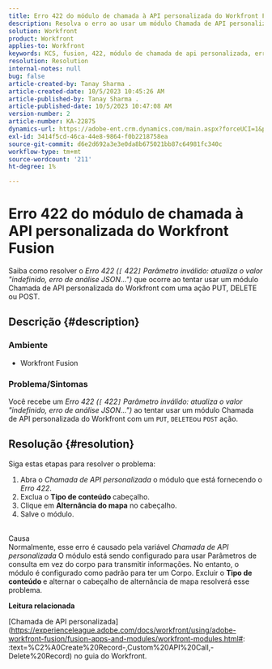 ```yaml
---
title: Erro 422 do módulo de chamada à API personalizada do Workfront Fusion
description: Resolva o erro ao usar um módulo Chamada de API personalizada Workfront com uma ação PUT, DELETE ou POST.
solution: Workfront
product: Workfront
applies-to: Workfront
keywords: KCS, fusion, 422, módulo de chamada de api personalizada, erro de análise json, workfront
resolution: Resolution
internal-notes: null
bug: false
article-created-by: Tanay Sharma .
article-created-date: 10/5/2023 10:45:26 AM
article-published-by: Tanay Sharma .
article-published-date: 10/5/2023 10:47:08 AM
version-number: 2
article-number: KA-22875
dynamics-url: https://adobe-ent.crm.dynamics.com/main.aspx?forceUCI=1&pagetype=entityrecord&etn=knowledgearticle&id=54b5994a-6c63-ee11-be6e-6045bd006e5a
exl-id: 3414f5cd-46ca-44e8-9864-f0b2218758ea
source-git-commit: d6e2d692a3e3e0da8b675021bb87c64981fc340c
workflow-type: tm+mt
source-wordcount: '211'
ht-degree: 1%

---
```


# Erro 422 do módulo de chamada à API personalizada do Workfront Fusion


Saiba como resolver o *Erro 422 (`[` 422`]`  Parâmetro inválido: atualiza o valor &quot;indefinido, erro de análise JSON...&quot;)* que ocorre ao tentar usar um módulo Chamada de API personalizada do Workfront com uma ação PUT, DELETE ou POST.

## Descrição {#description}


### Ambiente

- Workfront Fusion




### Problema/Sintomas

Você recebe um *Erro 422 (`[` 422`]`  Parâmetro inválido: atualiza o valor &quot;indefinido, erro de análise JSON...&quot;)* ao tentar usar um módulo Chamada de API personalizada do Workfront com um `PUT`, `DELETE`ou `POST` ação.


## Resolução {#resolution}


Siga estas etapas para resolver o problema:



1. Abra o *Chamada de API personalizada* o módulo que está fornecendo o *Erro 422*.
2. Exclua o <b>Tipo de conteúdo </b>cabeçalho.
3. Clique em <b>Alternância do mapa</b> no cabeçalho.
4. Salve o módulo.

<br>Causa<br>
Normalmente, esse erro é causado pela variável *Chamada de API personalizada* O módulo está sendo configurado para usar Parâmetros de consulta em vez do corpo para transmitir informações. No entanto, o módulo é configurado como padrão para ter um Corpo. Excluir o <b>Tipo de conteúdo </b>e alternar o cabeçalho de alternância de mapa resolverá esse problema.



<b>Leitura relacionada</b>

[Chamada de API personalizada](https://experienceleague.adobe.com/docs/workfront/using/adobe-workfront-fusion/fusion-apps-and-modules/workfront-modules.html#: :text=%C2%A0Create%20Record-,Custom%20API%20Call,-Delete%20Record) no guia do Workfront.
